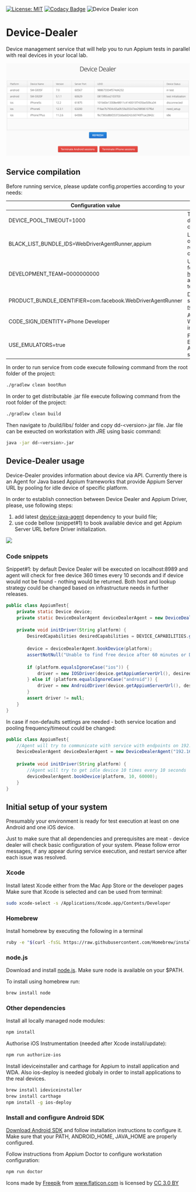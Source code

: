 [![License: MIT](https://img.shields.io/badge/License-MIT-yellow.svg)](https://opensource.org/licenses/MIT) [![Codacy Badge](https://api.codacy.com/project/badge/Grade/1da616b4ab1e4bce8e661925c19fd6cb)](https://www.codacy.com/app/chubej/Device-Dealer?utm_source=github.com&amp;utm_medium=referral&amp;utm_content=ochubey/Device-Dealer&amp;utm_campaign=Badge_Grade)
![Device Dealer icon](https://raw.githubusercontent.com/ochubey/Device-Dealer/master/src/main/resources/device_dealer.png)
# Device-Dealer
Device management service that will help you to run Appium tests in parallel with real devices in your local lab.

![Device Dealer example screenshot](https://raw.githubusercontent.com/ochubey/Device-Dealer/master/src/main/resources/dd_example_screen.png)

## Service compilation
Before running service, please update config.properties according to your needs:

| Configuration value | Purpose |
| --- | --- |
|DEVICE_POOL_TIMEOUT=1000 | Time in milliseconds to check if device execution state has been changed |
|BLACK_LIST_BUNDLE_IDS=WebDriverAgentRunner,appium| List of comma separated bundle ids of application that need to be removed from the device after it was connected to service |
|DEVELOPMENT_TEAM=0000000000| Unique id of your team that could be found on https://developer.apple.com/account and needed for execution of Appium tests on real iOS devices. [read more].|
|PRODUCT_BUNDLE_IDENTIFIER=com.facebook.WebDriverAgentRunner| Default value of WDA bundle. In some cases need to be updated. [read more].|
|CODE_SIGN_IDENTITY=iPhone Developer| Another option that needed for WebDriverAgentRunner to be installed on iOS devices. [read more].|
|USE_EMULATORS=true | Flag will tell service if Android Emulators should be ignored during Android devices search in your system.|

In order to run service from code execute following command from the root folder of the project:
```sh 
./gradlew clean bootRun
``` 

In order to get distributable .jar file execute following command from the root folder of the project:
```sh
./gradlew clean build
```
Then navigate to /build/libs/ folder and copy dd-\<version>.jar file. Jar file can be exeucted on workstation with JRE using basic command:
```bash
java -jar dd-<version>.jar
```
## Device-Dealer usage
Device-Dealer provides information about device via API. Currently there is an Agent for Java based Appium frameworks that provide Appium Server URL by pooling for idle device of specific platform.

In order to establish connection between Device Dealer and Appium Driver, please, use following steps:
1. add latest [device-java-agent] dependency to your build file;
2. use code bellow (snippet#1) to book available device and get Appium Server URL before Driver initialization.

 [![](https://jitpack.io/v/org.bitbucket.ochubey/device-java-agent.svg)](https://jitpack.io/#org.bitbucket.ochubey/device-java-agent)

### Code snippets
Snippet#1: by default Device Dealer will be executed on localhost:8989 and agent will check for free device 360 times every 10 seconds and if device would not be found - nothing would be returned.
Both host and lookup strategy could be changed based on infrastructure needs in further releases.

```java
public class AppiumTest{
    private static Device device;
    private static DeviceDealerAgent deviceDealerAgent = new DeviceDealerAgent();
    
    private void initDriver(String platform) {
        DesiredCapabilities desiredCapabilities = DEVICE_CAPABILITIES.getDesiredCapabilities();
        
        device = deviceDealerAgent.bookDevice(platform);
        assertNotNull("Unable to find free device after 60 minutes or Device Dealer is unreachable", device);
    
        if (platform.equalsIgnoreCase("ios")) {
            driver = new IOSDriver(device.getAppiumServerUrl(), desiredCapabilities) {};
        } else if (platform.equalsIgnoreCase("android")) {
            driver = new AndroidDriver(device.getAppiumServerUrl(), desiredCapabilities) {};
        }
        assert driver != null;
    }
}
```

In case if non-defaults settings are needed - both service location and pooling frequency/timeout could be changed:
```java
public class AppiumTest{
    //Agent will try to communicate with service with endpoints on 192.168.1.1:9999
    DeviceDealerAgent deviceDealerAgent = new DeviceDealerAgent("192.168.1.1", 9999);
    
    private void initDriver(String platform) {
        //Agent will try to get idle device 10 times every 10 seconds
        deviceDealerAgent.bookDevice(platform, 10, 60000);
    }
}
``` 

## Initial setup of your system
Presumably your environment is ready for test execution at least on one Android and one iOS device.

Just to make sure that all dependencies and prerequisites are meat - device dealer will check basic configuration of your system. Please follow error messages, if any appear during service execution, and restart service after each issue was resolved.  

### Xcode
Install latest Xcode either from the Mac App Store or the developer pages
Make sure that Xcode is selected and can be used from terminal:
```sh
sudo xcode-select -s /Applications/Xcode.app/Contents/Developer
```
### Homebrew
Install homebrew by executing the following in a terminal
```sh
ruby -e "$(curl -fsSL https://raw.githubusercontent.com/Homebrew/install/master/install)"
```
### node.js
Download and install [node.js]. Make sure node is available on your $PATH.

To install using homebrew run:
```sh
brew install node
```
### Other dependencies
Install all locally managed node modules:
```sh
npm install
```
Authorise iOS Instrumentation (needed after Xcode install/update):
```sh
npm run authorize-ios
```
Install ideviceinstaller and carthage for Appium to install application and WDA. Also ios-deploy is needed globaly in order to install applications to the real devices.
```sh
brew install ideviceinstaller
brew install carthage
npm install -g ios-deploy
```
### Install and configure Android SDK
[Download Android SDK] and follow installation instructions to configure it.
Make sure that your PATH, ANDROID_HOME, JAVA_HOME are properly configured.

Follow instructions from Appium Doctor to configure workstation configuration:
```sh
npm run doctor
```

<div>Icons made by <a href="http://www.freepik.com" title="Freepik">Freepik</a> from <a href="https://www.flaticon.com/" title="Flaticon">www.flaticon.com</a> is licensed by <a href="http://creativecommons.org/licenses/by/3.0/" title="Creative Commons BY 3.0" target="_blank">CC 3.0 BY</a></div>

[node.js]:http://nodejs.org/download/
[Download Android SDK]:http://developer.android.com/sdk/installing/index.html
[device-java-agent]:https://jitpack.io/#org.bitbucket.ochubey/device-java-agent
[read more]:http://appium.io/docs/en/drivers/ios-xcuitest-real-devices/
